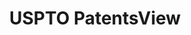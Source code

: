 ---
layout: default
bigquery: https://console.cloud.google.com/bigquery?p=patents-public-data&d=patentsview&page=dataset
citation: Attribution should be given to PatentsView for use, distribution, or derivative
  works.
code: https://github.com/CSSIP-AIR/PatentsView-Code-Snippets/
contributors: USPTO
cost: None
description: 'PatentsView includes US patent data including raw data (summaries, applications,
  pregrant applications), disambugations of inventors and assignees, and inventor
  gender estimates.  Also foreign priority data, # of figures and sheets, and government
  interest statements.'
documentation: https://patentsview.org/query/builder-faqs
last_edit: Mon, 04 Apr 2022 19:02:57 GMT
location: https://patentsview.org/
maintained_by: USPTO
record_creation_timestamp: 12/2/2020 17:20:46
schema_fields: '[''num_claims'', ''subsection_id'', ''num_sheets'', ''group_id'',
  ''longitude'', ''organization_id'', ''fname'', ''county'', ''disamb_inventor_id_20190820'',
  ''rawlocation_id'', ''disamb_assignee_id_20191008'', ''_371_date'', ''doctype'',
  ''disamb_assignee_id_20191231'', ''disamb_inventor_id_20171226'', ''rule_47'', ''disamb_inventor_id_20181127'',
  ''disamb_inventor_id_20200630'', ''disamb_assignee_id_20200929'', ''_102_date'',
  ''term_extension'', ''latin_name'', ''length'', ''attribution_status'', ''main_group'',
  ''doc_type'', ''field_id'', ''latitude'', ''latlong'', ''category'', ''assignee_id'',
  ''role'', ''group'', ''rawassignee_id'', ''disamb_inventor_id_20170307'', ''disamb_assignee_id_20181127'',
  ''type'', ''name_first'', ''lname'', ''title'', ''disamb_inventor_id_20190312'',
  ''location_id'', ''deceased'', ''num'', ''num_figures'', ''lawyer_id'', ''sector_title'',
  ''section'', ''number'', ''series_code'', ''mainclass_id'', ''country'', ''dependent'',
  ''state'', ''classification_status'', ''kind'', ''classification_level'', ''section_id'',
  ''disamb_inventor_id_20201229'', ''text'', ''filename'', ''subgroup'', ''ipc_version_indicator'',
  ''uuid'', ''disamb_inventor_id_20191008'', ''term_grant'', ''country_transformed'',
  ''disclaimer_date'', ''lapse_of_patent'', ''date'', ''abstract'', ''symbol_position'',
  ''subclass'', ''organization'', ''classification_value'', ''status'', ''disamb_inventor_id_20171003'',
  ''county_fips'', ''patent_id'', ''disamb_inventor_id_20180528'', ''gi_statement'',
  ''disamb_assignee_id_20190820'', ''term_disclaimer'', ''subclass_id'', ''ipc_class'',
  ''field_title'', ''city'', ''subcategory_id'', ''f371_date'', ''f102_date'', ''level_two'',
  ''disamb_assignee_id_20200331'', ''id'', ''action_date'', ''exemplary'', ''disamb_inventor_id_20200331'',
  ''male_flag'', ''level_one'', ''rawinventor_id'', ''publication_number'', ''designation'',
  ''withdrawn'', ''application_id'', ''disamb_inventor_id_20200929'', ''contract_award_number'',
  ''name_last'', ''classification_data_source'', ''reldocno'', ''level_three'', ''disamb_assignee_id_20190312'',
  ''sequence'', ''subgroup_id'', ''rel_id'', ''disamb_assignee_id_20200630'', ''relkind'',
  ''name'', ''applicant_type'', ''male'', ''citation_id'', ''variety'', ''disamb_inventor_id_20170808'',
  ''inventor_id'', ''category_id'', ''disamb_inventor_id_20191231'', ''state_fips'']'
shortname: patentsview
tags:
- disambiguation
- United States
- gender
terms_of_use: Creative Commons Attribution 4.0 International License.
timeframe: 1963-1999
title: USPTO PatentsView
uuid: cf1780b1-e265-4e49-8d1d-83b9cfe0fd9a
---